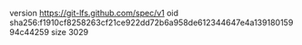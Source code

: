 version https://git-lfs.github.com/spec/v1
oid sha256:f1910cf8258263cf21ce922dd72b6a958de612344647e4a13918015994c44259
size 3029
